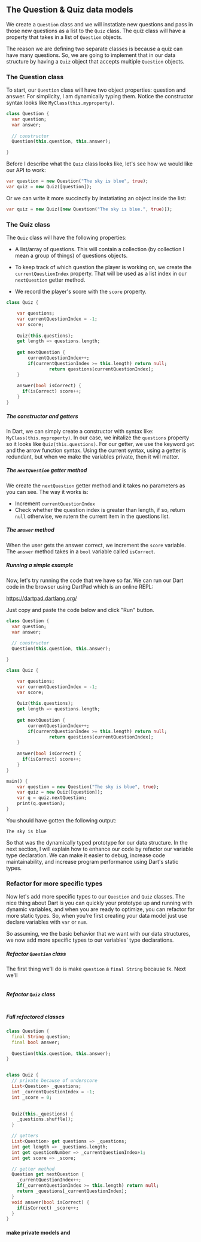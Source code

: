 

## The Question & Quiz data models


We create a `Question` class and we will instatiate
new questions and pass in those new questions as a list to
the `Quiz` class. The quiz class will have a property
that takes in a list of `Question` objects.

The reason we are defining two separate classes is because
a quiz can have many questions. So, we are going to implement
that in our data structure by having a `Quiz` object that accepts
multiple `Question` objects.

### The Question class

To start, our `Question` class will have two object properties: question and answer.
For simplicity, I am dynamically typing them. Notice the constructor
syntax looks like `MyClass(this.myproperty)`.

```dart
class Question {
  var question;
  var answer;
  
  // constructor
  Question(this.question, this.answer);

}
```
Before I describe what the `Quiz` class looks like, let's see
how we would like our API to work:
```dart
var question = new Question("The sky is blue", true);
var quiz = new Quiz([question]);
```
Or we can write it more succinctly by instatiating an object
inside the list:
```dart
var quiz = new Quiz([new Question("The sky is blue.", true)]);
```

### The Quiz class 

The `Quiz` class will have the following properties:

* A list/array of questions. This will contain a collection 
(by collection I mean a group of things) of questions objects.

* To keep track of which question the player is working on,
we create the `currentQuestionIndex` property. That will be used
as a list index in our `nextQuestion` getter method.

* We record the player's score with the `score` property. 

```dart
class Quiz {

    var questions;
    var currentQuestionIndex = -1;
    var score;
    
    Quiz(this.questions);
    get length => questions.length;
    
    get nextQuestion {
        currentQuestionIndex++;
        if(currentQuestionIndex >= this.length) return null;
                return questions[currentQuestionIndex];
    } 
  
    answer(bool isCorrect) {
      if(isCorrect) score++;
    }
}
```
##### The constructor and getters
In Dart, we can simply create a constructor with syntax like:
`MyClass(this.myproperty)`. In our case, we initalize 
the `questions` property so it looks like `Quiz(this.questions)`.
For our getter, we use the keyword `get` and the arrow function syntax.
Using the current syntax, using a getter is redundant, but
when we make the variables private, then it will matter.

##### The `nextQuestion` getter method
We create the `nextQuestion` getter method and it takes 
no parameters as you can see. The way it works is:

* Increment `currentQuestionIndex`
* Check whether the question index is greater than length, if so, return `null`
otherwise, we rutern the current item in the questions list.

##### The `answer` method
When the user gets the answer correct, we increment the `score` variable.
The `answer` method takes in a `bool` variable called `isCorrect`.

##### Running a simple example
Now, let's try running the code that we have so far. We can run
our Dart code in the browser using DartPad which is an online REPL: 

https://dartpad.dartlang.org/

Just copy and paste the code below and click "Run" button.
```dart
class Question {
  var question;
  var answer;
  
  // constructor
  Question(this.question, this.answer);

}

class Quiz {

    var questions;
    var currentQuestionIndex = -1;
    var score;
    
    Quiz(this.questions);
    get length => questions.length;
    
    get nextQuestion {
        currentQuestionIndex++;
        if(currentQuestionIndex >= this.length) return null;
                return questions[currentQuestionIndex];
    } 
  
    answer(bool isCorrect) {
      if(isCorrect) score++;
    }
}

main() {
    var question = new Question("The sky is blue", true);
    var quiz = new Quiz([question]);
    var q = quiz.nextQuestion;
    print(q.question);
}
```
You should have gotten the following output:
```
The sky is blue
```
So that was the dynamically typed prototype for our data structure.
In the next section, I will explain how to enhance our code
by refactor our variable type declaration. We can make it easier
to debug, increase code maintainability, and increase program performance
using Dart's static types.
### Refactor for more specific types


Now let's add more specific types to our `Question` and `Quiz` classes.
The nice thing about Dart is you can quickly your prototype up and running
with dynamic variables, and when you are ready to optimize, you can
refactor for more static types. So, when you're first creating your data 
model just use declare variables with `var` or `num`. 

So assuming, we the basic behavior that we want with our data structures,
we now add more specific types to our variables' type declarations.

##### Refactor `Question` class

The first thing we'll do is make `question` a `final String` because tk.
Next we'll

```dart

```

##### Refactor `Quiz` class 

```dart

```


##### Full refactored classes
```dart
class Question {
  final String question;
  final bool answer;
  
  Question(this.question, this.answer);
}


class Quiz {
  // private because of underscore
  List<Question> _questions;
  int _currentQuestionIndex = -1;
  int _score = 0;

  
  Quiz(this._questions) {
    _questions.shuffle();
  }

  // getters
  List<Question> get questions => _questions;
  int get length => _questions.length;
  int get questionNumber => _currentQuestionIndex+1;
  int get score => _score;

  // getter method
  Question get nextQuestion {
    _currentQuestionIndex++;
    if(_currentQuestionIndex >= this.length) return null;
    return _questions[_currentQuestionIndex];
  }
  void answer(bool isCorrect) {
    if(isCorrect) _score++;
  }
}
```

#### make private models and 
```
```
